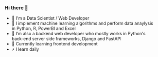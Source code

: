 ### Hi there 👋

- 🔭 I'm a Data Scientist / Web Developer 
- 🌱 I implement machine learning algorithms and perform data anaylysis in Python, R, PowerBI and Excel
- 👯 I’m also a backend web developer who mostly works in Python's back-end server side frameworks, Django and FastAPI
- 🤔 Currently learning frontend development
- ⚡ I learn daily

<!--
**Chengetanaim/Chengetanaim** is a ✨ _special_ ✨ repository because its `README.md` (this file) appears on your GitHub profile.

Here are some ideas to get you started:

- 🔭 I’m currently working on ...
- 🌱 I’m currently learning ...
- 👯 I’m looking to collaborate on ...
- 🤔 I’m looking for help with ...
- 💬 Ask me about ...
- 📫 How to reach me: ...
- 😄 Pronouns: ...
- ⚡ Fun fact: ...
-->
